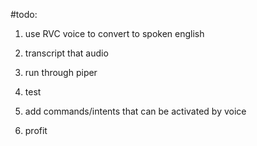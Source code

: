 #todo:
1. use RVC voice to convert to spoken english
2. transcript that audio
3. run through piper
4. test

5. add commands/intents that can be activated by voice
6. profit
